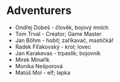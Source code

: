 Adventurers
===

* Ondřej Dobeš - člověk, bojový mnich
* Tom Trval - Creator; Game Master
* Jan Böhm - hobit; zaříkavač, mastičkář
* Radek Fiľakovský - krol; lovec
* Jan Karakevas - trpaslík; bojovník
* Mirek Minařík
* Monika Nešporová
* Matúš Mol - elf; lapka
